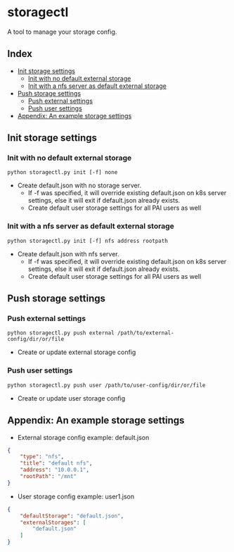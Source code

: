 # storagectl

A tool to manage your storage config.

## Index
- [ Init storage settings ](#Init)
    - [Init with no default external storage](#Init_None)
    - [Init with a nfs server as default external storage](#Init_Nfs)
- [ Push storage settings ](#Push)
    - [ Push external settings ](#Push_External)
    - [ Push user settings ](#Push_User)
- [ Appendix: An example storage settings ](#Storage_Example)


## Init storage settings <a name="Init"></a>


### Init with no default external storage <a name="Init_None"></a>

```
python storagectl.py init [-f] none  
```

- Create default.json with no storage server.
	- If -f was specified, it will override existing default.json on k8s server settings, else it will exit if default.json already exists.
	- Create default user storage settings for all PAI users as well

### Init with a nfs server as default external storage <a name="Init_Nfs"></a>
```
python storagectl.py init [-f] nfs address rootpath  
```
- Create default.json with nfs server.
	- If -f was specified, it will override existing default.json on k8s server settings, else it will exit if default.json already exists.
	- Create default user storage settings for all PAI users as well


## Push storage settings <a name="Push"></a>


### Push external settings <a name="Push_External"></a>

```
python storagectl.py push external /path/to/external-config/dir/or/file
```

- Create or update external storage config


### Push user settings <a name="Push_User"></a>

```
python storagectl.py push user /path/to/user-config/dir/or/file
```

- Create or update user storage config


## Appendix: An example storage settings <a name="Storage_Example"></a>

- External storage config example:
  default.json
```json
{
    "type": "nfs",
    "title": "default nfs",
    "address": "10.0.0.1",
    "rootPath": "/mnt"
}
```

- User storage config example:
  user1.json
```json
{
    "defaultStorage": "default.json",
    "externalStorages": [
        "default.json"
    ]
}
```